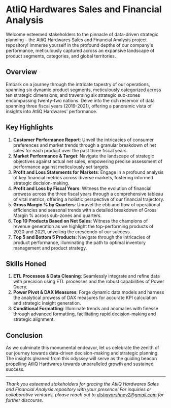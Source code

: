 # AtliQ Hardwares Sales and Financial Analysis

Welcome esteemed stakeholders to the pinnacle of data-driven strategic planning – the AtliQ Hardwares Sales and Financial Analysis project repository! Immerse yourself in the profound depths of our company's performance, meticulously captured across an expansive landscape of product segments, categories, and global territories.

## Overview

Embark on a journey through the intricate tapestry of our operations, spanning six dynamic product segments, meticulously categorized across ten strategic dimensions, and traversing six strategic sub-zones encompassing twenty-two nations. Delve into the rich reservoir of data spanning three fiscal years (2019-2021), offering a panoramic vista of insights into AtliQ Hardwares' performance.

## Key Highlights

1. **Customer Performance Report**: Unveil the intricacies of consumer preferences and market trends through a granular breakdown of net sales for each product over the past three fiscal years.
2. **Market Performance & Target**: Navigate the landscape of strategic objectives against actual net sales, empowering precise assessment of performance against meticulously set targets.
3. **Profit and Loss Statements for Markets**: Engage in a profound analysis of key financial metrics across diverse markets, fostering informed strategic decision-making.
4. **Profit and Loss by Fiscal Years**: Witness the evolution of financial prowess across the three fiscal years through a comprehensive tableau of vital metrics, offering a holistic perspective of our financial trajectory.
5. **Gross Margin % by Quarters**: Unravel the ebb and flow of operational efficiencies and seasonal trends with a detailed breakdown of Gross Margin % across sub-zones and quarters.
6. **Top 10 Products Based on Net Sales**: Witness the champions of revenue generation as we highlight the top-performing products of 2020 and 2021, unveiling the crescendo of our success.
7. **Top 5 and Bottom 5 Products**: Navigate through the intricacies of product performance, illuminating the path to optimal inventory management and product strategy.

## Skills Honed

1. **ETL Processes & Data Cleaning**: Seamlessly integrate and refine data with precision using ETL processes and the robust capabilities of Power Query.
2. **Power Pivot & DAX Measures**: Forge dynamic data models and harness the analytical prowess of DAX measures for accurate KPI calculation and strategic insight generation.
3. **Conditional Formatting**: Illuminate trends and anomalies with finesse through advanced formatting, facilitating rapid decision-making and strategic alignment.

## Conclusion

As we culminate this monumental endeavor, let us celebrate the zenith of our journey towards data-driven decision-making and strategic planning. The insights gleaned from this odyssey will serve as the guiding beacon propelling AtliQ Hardwares towards unparalleled growth and sustained success.

---

*Thank you esteemed stakeholders for gracing the AtliQ Hardwares Sales and Financial Analysis repository with your presence! For inquiries or collaborative ventures, please reach out to dishavarshney2@gmail.com for further discourse.*

